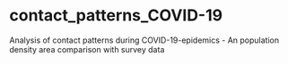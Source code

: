 # contact_patterns_COVID-19
Analysis of contact patterns during COVID-19-epidemics - An population density area comparison with survey data

